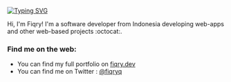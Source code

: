 [![Typing SVG](https://readme-typing-svg.herokuapp.com?font=Roboto&size=24&pause=1000&color=F7F7F7&background=000000&center=true&vCenter=true&random=false&width=1080&height=150&lines=Hi+there+%F0%9F%91%8B+Im+Fiqry+choerudin)](https://git.io/typing-svg)

Hi, I'm Fiqry! I'm a software developer from Indonesia developing web-apps and other web-based projects :octocat:.

### Find me on the web:
- You can find my full portfolio on [fiqry.dev](https://fiqry.dev)
- You can find me on Twitter : [@fiqryq](https://twitter.com/fiqryq_)

